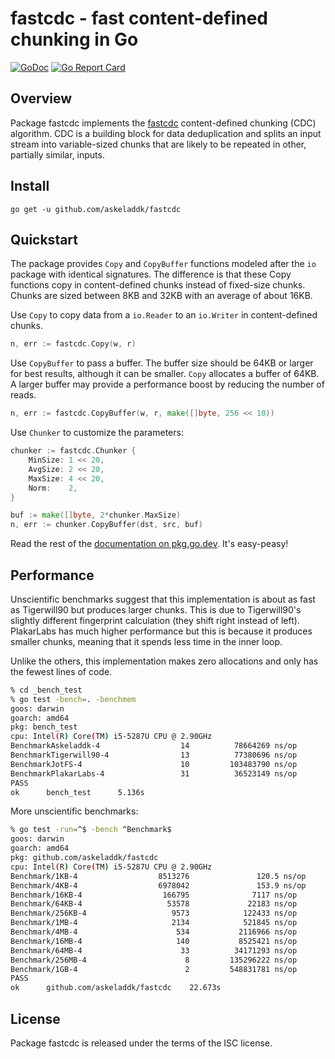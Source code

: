 # fastcdc - fast content-defined chunking in Go

[![GoDoc](https://godoc.org/github.com/askeladdk/fastcdc?status.png)](https://godoc.org/github.com/askeladdk/fastcdc)
[![Go Report Card](https://goreportcard.com/badge/github.com/askeladdk/fastcdc)](https://goreportcard.com/report/github.com/askeladdk/fastcdc)

## Overview

Package fastcdc implements the [fastcdc](https://www.usenix.org/system/files/conference/atc16/atc16-paper-xia.pdf) content-defined chunking (CDC) algorithm. CDC is a building block for data deduplication and splits an input stream into variable-sized chunks that are likely to be repeated in other, partially similar, inputs.

## Install

```
go get -u github.com/askeladdk/fastcdc
```

## Quickstart

The package provides `Copy` and `CopyBuffer` functions modeled after the `io` package with identical signatures. The difference is that these Copy functions copy in content-defined chunks instead of fixed-size chunks. Chunks are sized between 8KB and 32KB with an average of about 16KB.

Use `Copy` to copy data from a `io.Reader` to an `io.Writer` in content-defined chunks.

```go
n, err := fastcdc.Copy(w, r)
```

Use `CopyBuffer` to pass a buffer. The buffer size should be 64KB or larger for best results, although it can be smaller. `Copy` allocates a buffer of 64KB. A larger buffer may provide a performance boost by reducing the number of reads.

```go
n, err := fastcdc.CopyBuffer(w, r, make([]byte, 256 << 10))
```

Use `Chunker` to customize the parameters:

```go
chunker := fastcdc.Chunker {
    MinSize: 1 << 20,
    AvgSize: 2 << 20,
    MaxSize: 4 << 20,
    Norm:    2,
}

buf := make([]byte, 2*chunker.MaxSize)
n, err := chunker.CopyBuffer(dst, src, buf)
```

Read the rest of the [documentation on pkg.go.dev](https://godoc.org/github.com/askeladdk/fastcdc). It's easy-peasy!

## Performance

Unscientific benchmarks suggest that this implementation is about as fast as Tigerwill90 but produces larger chunks. This is due to Tigerwill90's slightly different fingerprint calculation (they shift right instead of left). PlakarLabs has much higher performance but this is because it produces smaller chunks, meaning that it spends less time in the inner loop.

Unlike the others, this implementation makes zero allocations and only has the fewest lines of code.

```sh
% cd _bench_test
% go test -bench=. -benchmem
goos: darwin
goarch: amd64
pkg: bench_test
cpu: Intel(R) Core(TM) i5-5287U CPU @ 2.90GHz
BenchmarkAskeladdk-4                  14          78664269 ns/op        1706.21 MB/s       2485513 avgsz        54.00 chunks       599188 B/op          0 allocs/op
BenchmarkTigerwill90-4                13          77380696 ns/op        1734.51 MB/s       2064888 avgsz        65.00 chunks       645339 B/op          1 allocs/op
BenchmarkJotFS-4                      10         103483790 ns/op        1296.99 MB/s       2396745 avgsz        56.00 chunks      8388720 B/op          2 allocs/op
BenchmarkPlakarLabs-4                 31          36523149 ns/op        3674.87 MB/s       1065220 avgsz       126.0 chunks       8388736 B/op          4 allocs/op
PASS
ok      bench_test      5.136s
```

More unscientific benchmarks:

```sh
% go test -run=^$ -bench ^Benchmark$ 
goos: darwin
goarch: amd64
pkg: github.com/askeladdk/fastcdc
cpu: Intel(R) Core(TM) i5-5287U CPU @ 2.90GHz
Benchmark/1KB-4                  8513276               120.5 ns/op      8497.58 MB/s
Benchmark/4KB-4                  6978042               153.9 ns/op      26619.10 MB/s
Benchmark/16KB-4                  166795              7117 ns/op        2302.14 MB/s
Benchmark/64KB-4                   53578             22183 ns/op        2954.29 MB/s
Benchmark/256KB-4                   9573            122433 ns/op        2141.11 MB/s
Benchmark/1MB-4                     2134            521845 ns/op        2009.36 MB/s
Benchmark/4MB-4                      534           2116966 ns/op        1981.28 MB/s
Benchmark/16MB-4                     140           8525421 ns/op        1967.90 MB/s
Benchmark/64MB-4                      33          34171293 ns/op        1963.90 MB/s
Benchmark/256MB-4                      8         135296222 ns/op        1984.06 MB/s
Benchmark/1GB-4                        2         548831781 ns/op        1956.41 MB/s
PASS
ok      github.com/askeladdk/fastcdc    22.673s
```

## License

Package fastcdc is released under the terms of the ISC license.
